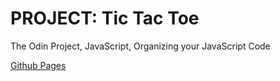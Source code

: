 # PROJECT: Tic Tac Toe

The Odin Project, JavaScript, Organizing your JavaScript Code

[Github Pages](https://chrscmpl.github.io/odin-tic-tac-toe/)
